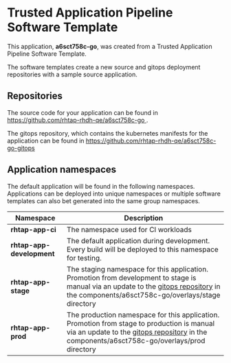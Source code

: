 # Trusted Application Pipeline Software Template

This application, **a6sct758c-go**, was created from a Trusted Application Pipeline Software Template.

The software templates create a new source and gitops deployment repositories with a sample source application. 

## Repositories

The source code for your application can be found in [https://github.com/rhtap-rhdh-qe/a6sct758c-go ](https://github.com/rhtap-rhdh-qe/a6sct758c-go ).
 
The gitops repository, which contains the kubernetes manifests for the application can be found in 
[https://github.com/rhtap-rhdh-qe/a6sct758c-go-gitops ](https://github.com/rhtap-rhdh-qe/a6sct758c-go-gitops ) 

## Application namespaces 

The default application will be found in the following namespaces. Applications can be deployed into unique namespaces or multiple software templates can also bet generated into the same group namespaces.  

|  Namespace   |  Description   |  
| -------- | -------- |
| **rhtap-app-ci** | The namespace used for CI workloads |
| **rhtap-app-development** | The default application during development. Every build will be deployed to this namespace for testing. |
| **rhtap-app-stage** | The staging namespace for this application. Promotion from development to stage is manual via an update to the [gitops repository](https://github.com/rhtap-rhdh-qe/a6sct758c-go-gitops ) in the components/a6sct758c-go/overlays/stage directory |
| **rhtap-app-prod** | The production namespace for this application. Promotion from stage to production is manual via an update to the [gitops repository](https://github.com/rhtap-rhdh-qe/a6sct758c-go-gitops ) in the components/a6sct758c-go/overlays/prod directory |